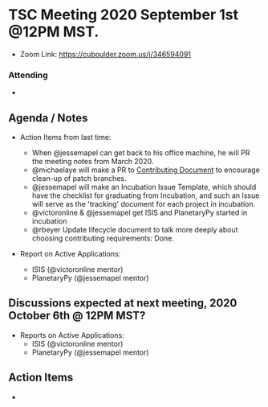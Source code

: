 # TSC Meeting 2020 September 1st @12PM MST.
- Zoom Link: https://cuboulder.zoom.us/j/346594091

### Attending
-


## Agenda / Notes
- Action Items from last time:
	- When @jessemapel can get back to his office machine, he will PR the meeting notes from March 2020.
	- @michaelaye will make a PR to [Contributing Document](https://github.com/planetarysoftware/TSC/blob/master/Contributing.md) to encourage clean-up of patch branches.
	- @jessemapel will make an Incubation Issue Template, which should have the checklist for graduating from Incubation, and such an Issue will serve as the 'tracking' document for each project in incubation.
	- @victoronline & @jessemapel get ISIS and PlanetaryPy started in incubation
	- @rbeyer Update lifecycle document to talk more deeply about choosing contributing requirements: Done.

- Report on Active Applications:
	- ISIS (@victoronline mentor)
	- PlanetaryPy (@jessemapel mentor)


## Discussions expected at next meeting, 2020 October 6th @ 12PM MST?
- Reports on Active Applications:
	- ISIS (@victoronline mentor)
	- PlanetaryPy (@jessemapel mentor)


## Action Items
- 
